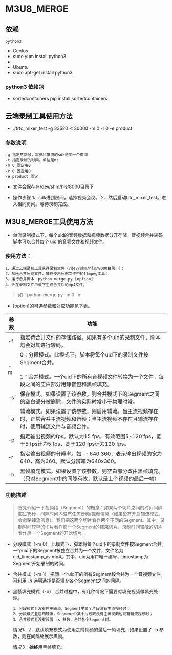 # M3U8_MERGE

## 依赖
	python3

-   Centos
-   sudo yum install python3
-
-   Ubuntu
-   sudo apt-get install python3

### python3 依赖包
-	sortedcontainers
	pip install sortedcontainers

##  云端录制工具使用方法
    
-   ./trtc_mixer_test -g 33520 -t 30000 -m 0 -r 0 -e product  
   
### 参数说明 
    -g 指定房间号，需要和推流的sdk进同一个房间
    -t 指定录制的时间，单位是ms
    -m 0 固定用0
    -r 0 固定用0
    -e product 固定
            
-   文件会保存在/dev/shm/hls/8000目录下
        
-   操作步骤
          1、sdk进到房间，选择视频会议。
          2、然后启动trtc_mixer_test。进入相同房间。等待录制完成。

## M3U8_MERGE工具使用方法

-   单流录制模式下，每个uid的音频数据和视频数据分开存储，音视频合并转码脚本可以合并每个 uid 的音频文件和视频文件。
    
### 使用方法： 
    1、通过云端录制工具获得录制文件（/dev/shm/hls/8000目录下）；
    2、解压合并压缩文件，推荐使用压缩文件中的ffmpeg工具；
    3、运行合并脚本：python merge.py [option] 
    4、会在录制文件目录下生成合并后的mp4文件。
> 如：python merge.py -m 0 -b
     
-   [option]的可选参数和对应功能见下表。

|参数| 功能 |
|--|--|
|-f | 指定待合并文件的存储路径。如果有多个uid的录制文件，脚本均会对其进行转码。 |
|-m   | 0：分段模式。此模式下，脚本将每个uid下的录制文件按Segment合并。<br> <br>1：合并模式。一个uid下的所有音视频文件转换为一个文件，每段之间的空白部分用静音包和黑帧填充。|
|-s|保存模式。如果设置了该参数，则合并模式下的Segment之间的空白部分被删除，文件的实际时常小于物理时常。|
|-a|辅流模式。如果设置了该参数，则启用辅流。当主流视频存在时，正常合并主流视频和音频；当主流视频不存在且辅流存在时，使用辅流文件与音频合并。|
|-p|指定输出视频的fps。默认为15 fps，有效范围5-120 fps，低于5 fps计为5 fps，高于120 fps计为120 fps。|
|-r|指定输出视频的分辨率。如 -r 640 360，表示输出视频的宽为640，高为360。默认分辨率为640x360。|
|-b|黑帧填充模式。如果设置了该参数，则空白部分改由黑帧填充。（只对Segment中的间隙有效，默认是上个视频的最后一帧）|

### 功能描述  
> 首先介绍一下视频段（Segment）的概念：如果两个切片之间的时间间隔超过15秒，间隔时间内没有任何音频/视频信息（如果没有开启辅流模式，会忽略辅流信息），我们把这两个切片看作两个不同的Segment。其中，录制时间较早的切片看作前一个Segment的结束切片，录制时间较晚的切片看作后一个Segment的开始切片。

 - 分段模式（-m 0）
此模式下，脚本将每个uid下的录制文件按Segment合并。一个uid下的Segment被独立合并为一个文件，文件名为 uid_timestamp_av.mp4。其中，uid为用户唯一编号，timestamp为Segment开始录制的时间。
            
-   合并模式（-m 1）
把同一个uid下的所有Segment段合并为一个音视频文件。可利用 -s 选项选择是否填充各个Segment之间的间隔。
            
-   黑帧填充模式（-b）
合并过程中，有几种情况下需要对填充视频做填充处理。
		
		1、分段模式且没有启用辅流，Segment中某个片段没有主流视频时；
		2、分段模式且启用辅流，Segment中某个片段既没有主流视频也没有辅流视频时；
		3、合并模式且没有设置 -s 参数，合并各个Segment时。
                
	情况1、2，默认填充模式为使用之前视频的最后一帧填充，如果设置了 -b 参数，则在间隔处展示黑帧。
	
	情况3，**始终**用黑帧填充。


